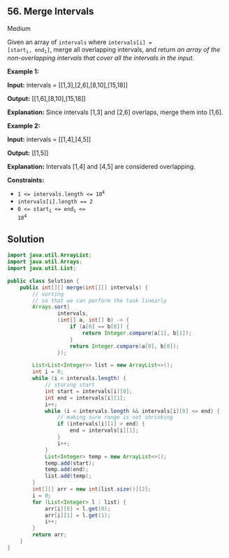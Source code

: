 ## 56\. Merge Intervals

Medium

Given an array of `intervals` where <code>intervals[i] = [start<sub>i</sub>, end<sub>i</sub>]</code>, merge all overlapping intervals, and return _an array of the non-overlapping intervals that cover all the intervals in the input_.

**Example 1:**

**Input:** intervals = \[\[1,3],[2,6],[8,10],[15,18]]

**Output:** [[1,6],[8,10],[15,18]]

**Explanation:** Since intervals [1,3] and [2,6] overlaps, merge them into [1,6]. 

**Example 2:**

**Input:** intervals = \[\[1,4],[4,5]]

**Output:** [[1,5]]

**Explanation:** Intervals [1,4] and [4,5] are considered overlapping. 

**Constraints:**

*   <code>1 <= intervals.length <= 10<sup>4</sup></code>
*   `intervals[i].length == 2`
*   <code>0 <= start<sub>i</sub> <= end<sub>i</sub> <= 10<sup>4</sup></code>

## Solution

```java
import java.util.ArrayList;
import java.util.Arrays;
import java.util.List;

public class Solution {
    public int[][] merge(int[][] intervals) {
        // sorting
        // so that we can perform the task linearly
        Arrays.sort(
                intervals,
                (int[] a, int[] b) -> {
                    if (a[0] == b[0]) {
                        return Integer.compare(a[1], b[1]);
                    }
                    return Integer.compare(a[0], b[0]);
                });

        List<List<Integer>> list = new ArrayList<>();
        int i = 0;
        while (i < intervals.length) {
            // storing start
            int start = intervals[i][0];
            int end = intervals[i][1];
            i++;
            while (i < intervals.length && intervals[i][0] <= end) {
                // making sure range is not shrinking
                if (intervals[i][1] > end) {
                    end = intervals[i][1];
                }
                i++;
            }
            List<Integer> temp = new ArrayList<>();
            temp.add(start);
            temp.add(end);
            list.add(temp);
        }
        int[][] arr = new int[list.size()][2];
        i = 0;
        for (List<Integer> l : list) {
            arr[i][0] = l.get(0);
            arr[i][1] = l.get(1);
            i++;
        }
        return arr;
    }
}
```